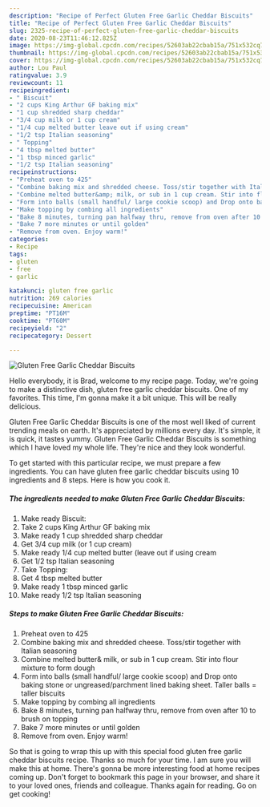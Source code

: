 ```yaml
---
description: "Recipe of Perfect Gluten Free Garlic Cheddar Biscuits"
title: "Recipe of Perfect Gluten Free Garlic Cheddar Biscuits"
slug: 2325-recipe-of-perfect-gluten-free-garlic-cheddar-biscuits
date: 2020-08-23T11:46:12.825Z
image: https://img-global.cpcdn.com/recipes/52603ab22cbab15a/751x532cq70/gluten-free-garlic-cheddar-biscuits-recipe-main-photo.jpg
thumbnail: https://img-global.cpcdn.com/recipes/52603ab22cbab15a/751x532cq70/gluten-free-garlic-cheddar-biscuits-recipe-main-photo.jpg
cover: https://img-global.cpcdn.com/recipes/52603ab22cbab15a/751x532cq70/gluten-free-garlic-cheddar-biscuits-recipe-main-photo.jpg
author: Lou Paul
ratingvalue: 3.9
reviewcount: 11
recipeingredient:
- " Biscuit"
- "2 cups King Arthur GF baking mix"
- "1 cup shredded sharp cheddar"
- "3/4 cup milk or 1 cup cream"
- "1/4 cup melted butter leave out if using cream"
- "1/2 tsp Italian seasoning"
- " Topping"
- "4 tbsp melted butter"
- "1 tbsp minced garlic"
- "1/2 tsp Italian seasoning"
recipeinstructions:
- "Preheat oven to 425"
- "Combine baking mix and shredded cheese. Toss/stir together with Italian seasoning"
- "Combine melted butter&amp; milk, or sub in 1 cup cream. Stir into flour mixture to form dough"
- "Form into balls (small handful/ large cookie scoop) and Drop onto baking stone or ungreased/parchment lined baking sheet. Taller balls = taller biscuits"
- "Make topping by combing all ingredients"
- "Bake 8 minutes, turning pan halfway thru, remove from oven after 10 to brush on topping"
- "Bake 7 more minutes or until golden"
- "Remove from oven. Enjoy warm!"
categories:
- Recipe
tags:
- gluten
- free
- garlic

katakunci: gluten free garlic 
nutrition: 269 calories
recipecuisine: American
preptime: "PT16M"
cooktime: "PT60M"
recipeyield: "2"
recipecategory: Dessert

---
```



![Gluten Free Garlic Cheddar Biscuits](https://img-global.cpcdn.com/recipes/52603ab22cbab15a/751x532cq70/gluten-free-garlic-cheddar-biscuits-recipe-main-photo.jpg)

Hello everybody, it is Brad, welcome to my recipe page. Today, we're going to make a distinctive dish, gluten free garlic cheddar biscuits. One of my favorites. This time, I'm gonna make it a bit unique. This will be really delicious.

Gluten Free Garlic Cheddar Biscuits is one of the most well liked of current trending meals on earth. It's appreciated by millions every day. It's simple, it is quick, it tastes yummy. Gluten Free Garlic Cheddar Biscuits is something which I have loved my whole life. They're nice and they look wonderful.




To get started with this particular recipe, we must prepare a few ingredients. You can have gluten free garlic cheddar biscuits using 10 ingredients and 8 steps. Here is how you cook it.

<!--inarticleads1-->

##### The ingredients needed to make Gluten Free Garlic Cheddar Biscuits:

1. Make ready  Biscuit:
1. Take 2 cups King Arthur GF baking mix
1. Make ready 1 cup shredded sharp cheddar
1. Get 3/4 cup milk (or 1 cup cream)
1. Make ready 1/4 cup melted butter (leave out if using cream
1. Get 1/2 tsp Italian seasoning
1. Take  Topping:
1. Get 4 tbsp melted butter
1. Make ready 1 tbsp minced garlic
1. Make ready 1/2 tsp Italian seasoning




<!--inarticleads2-->

##### Steps to make Gluten Free Garlic Cheddar Biscuits:

1. Preheat oven to 425
1. Combine baking mix and shredded cheese. Toss/stir together with Italian seasoning
1. Combine melted butter&amp; milk, or sub in 1 cup cream. Stir into flour mixture to form dough
1. Form into balls (small handful/ large cookie scoop) and Drop onto baking stone or ungreased/parchment lined baking sheet. Taller balls = taller biscuits
1. Make topping by combing all ingredients
1. Bake 8 minutes, turning pan halfway thru, remove from oven after 10 to brush on topping
1. Bake 7 more minutes or until golden
1. Remove from oven. Enjoy warm!




So that is going to wrap this up with this special food gluten free garlic cheddar biscuits recipe. Thanks so much for your time. I am sure you will make this at home. There's gonna be more interesting food at home recipes coming up. Don't forget to bookmark this page in your browser, and share it to your loved ones, friends and colleague. Thanks again for reading. Go on get cooking!

